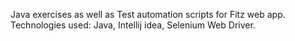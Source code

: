 
Java exercises as well as Test automation scripts for Fitz web app. Technologies used: Java, Intellij idea, Selenium Web Driver.
